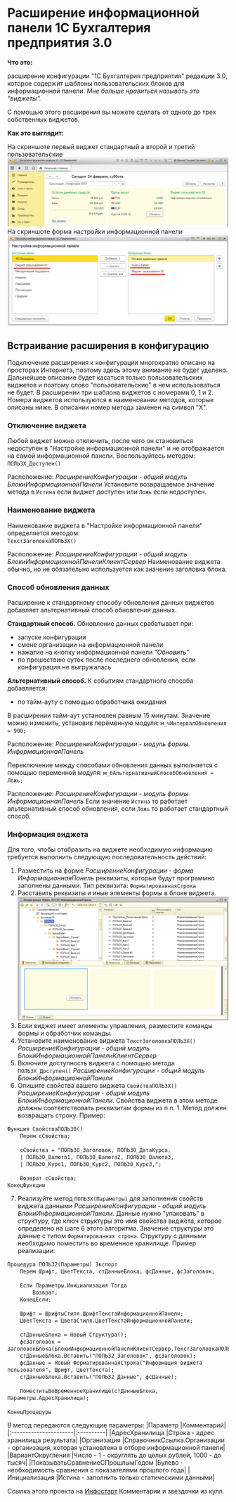 # Расширение информационной панели 1С Бухгалтерия предприятия 3.0

__Что это:__

расширение конфигурации "1С Бухгалтерия предприятия" редакции 3.0, которое содержит шаблоны пользовательских блоков для информационной панели. _Мне больше нравиться называть это "виджеты"._

С помощью этого расширения вы можете сделать от одного до трех собственных виджетов.

__Как это выглядит:__

На скриншоте первый виджет стандартный а второй и третий пользовательские
![скриншот 1](./PIC/pic01.png)
На скриншоте форма настройки информационной панели
![скриншот 1](./PIC/pic02.png)

## Встраивание расширения в конфигурацию
Подключение расширения к конфигурации многократно описано на просторах Интернета, поэтому здесь этому внимание не будет уделено. Дальнейшее описание будет касаться только пользовательских виджетов и поэтому слово "пользовательские" в нем использоваться не будет. В расширении три шаблона виджетов с номерами 0, 1 и 2. Номера виджетов используются в наименовании методов, которые описаны ниже. В описании номер метода заменен на символ "Х".

### Отключение виджета
Любой виджет можно отключить, после чего он становиться недоступен в "Настройке информационной панели" и не отображается на самой информационной панели. Воспользуйтесь методом:  
`ПОЛЬЗX_Доступен()`

Расположение: _РасширениеКонфигурации - общий модуль БлокиИнформационнойПанели_
Установите возвращаемое значение метода в `Истина` если виджет доступен или `Ложь` если недоступен.

### Наименование виджета
Наименование виджета в "Настройке информационной панели" определяется методом:  
`ТекстЗаголовкаПОЛЬЗX()`

Расположение: _РасширениеКонфигурации - общий модуль БлокиИнформационнойПанелиКлиентСервер_ Наименование виджета обычно, но не обязательно используется как значение заголовка блока.

### Способ обновления данных
Расширение к стандартному способу обновления данных виджетов добавляет альтернативный способ обновления данных.

__Стандартный способ.__ Обновление данных срабатывает при:
* запуске конфигурации
* смене организации на информационной панели
* нажатие на кнопку информационной панели "_Обновить_"
* по прошествию суток после последнего обновления, если конфигурация не выгружалась

__Альтернативный способ.__ К событиям стандартного способа добавляется:
* по тайм-ауту с помощью обработчика ожидания

В расширении тайм-аут установлен равным 15 минутам. Значение можно изменить, установив переменную модуля:
`м_чИнтервалОбновления = 900;`

Расположение: _РасширениеКонфигурации - модуль формы ИнформационнаяПанель_

Переключение между способами обновления данных выполняется с помощью переменной модуля:
`м_бАльтернативныйСпособОбновления = Ложь;`

Расположение: _РасширениеКонфигурации - модуль формы ИнформационнаяПанель_ Если значение `Истина` то работает альтернативный способ обновления, если `Ложь` то работает стандартный способ.

### Информация виджета
Для того, чтобы отобразить на виджете необходимую информацию требуется выполнить следующую последовательность действий:
1. Разместить на форме _РасширениеКонфигурации - форма ИнформационнаяПанель_ реквизиты, которые будут программно заполнены данными. Тип реквизита: `ФорматированнаяСтрока` 
2. Расставить реквизиты и иные элементы формы в блоке виджета. ![Реквизиты и элементы виджета](./PIC/pic03.png)
3. Если виджет имеет элементы управления, разместите команды формы и обработчик команды.
4. Установите наименование виджета `ТекстЗаголовкаПОЛЬЗХ()` _РасширениеКонфигурации - общий модуль БлокиИнформационнойПанелиКлиентСервер_
5. Включите доступность виджета с помощью метода `ПОЛЬЗХ_Доступен()` _РасширениеКонфигурации - общий модуль БлокиИнформационнойПанели_
6. Опишите свойства вашего виджета `СвойстваПОЛЬЗX()` _РасширениеКонфигурации - общий модуль БлокиИнформационнойПанели_. Свойства виджета в этом методе должны соответствовать реквизитам формы из п.п. 1. Метод должен возвращать строку. Пример:  
``` bsl
Функция СвойстваПОЛЬЗ0()
	Перем сСвойства;
	
	сСвойства = "ПОЛЬЗ0_Заголовок, ПОЛЬЗ0_ДатаКурса,
	| ПОЛЬЗ0_Валюта1, ПОЛЬЗ0_Валюта2, ПОЛЬЗ0_Валюта3,
	| ПОЛЬЗ0_Курс1, ПОЛЬЗ0_Курс2, ПОЛЬЗ0_Курс3,";
	
	Возврат сСвойства;
КонецФункции
```
7. Реализуйте метод `ПОЛЬЗХ(Параметры)` для заполнения свойств виджета данными _РасширениеКонфигурации - общий модуль БлокиИнформационнойПанели_. Данные нужно "упаковать" в структуру, где ключ структуры это имя свойства виджета, которое определено на шаге 6 этого алгоритма. Значение структуры это данные с типом `Форматированная строка`. Структуру с данными необходимо поместить во временное хранилище. Пример реализации:
```bsl
Процедура ПОЛЬЗ2(Параметры) Экспорт	
	Перем Шрифт, ЦветТекста, стДанныеБлока, фсДанные, фсЗаголовок;
	
	Если Параметры.Инициализация Тогда
		Возврат;
	КонецЕсли;
	
	Шрифт = ШрифтыСтиля.ШрифтТекстаИнформационнойПанели;
	ЦветТекста = ЦветаСтиля.ЦветТекстаИнформационнойПанели;
	
	стДанныеБлока = Новый Структура();
	фсЗаголовок = ЗаголовокБлока(БлокиИнформационнойПанелиКлиентСервер.ТекстЗаголовкаПОЛЬЗ1());
	стДанныеБлока.Вставить("ПОЛЬЗ2_Заголовок", фсЗаголовок);
	фсДанные = Новый ФорматированнаяСтрока("Информация виджета пользователя", Шрифт, ЦветТекста);
	стДанныеБлока.Вставить("ПОЛЬЗ2_Данные", фсДанные);
	
	ПоместитьВоВременноеХранилище(стДанныеБлока, Параметры.АдресХранилища);
	
КонецПроцедуры
```
В метод передаются следующие параметры:
|Параметр				|Комментарий|
|:----------------------|:----------|
|АдресХранилища 		|Строка - адрес хранилища результата|
|Организация 			|СправочникСсылка.Организации - организация, которая установлена в отборе информационной панели|
|ВариантОкругления 		|Число - 1 - округлять до целых рублей, 1000 - до тысяч| 
|ПоказыватьСравнениеСПрошлымГодом |Булево - необходимость сравнения с показателями прошлого года|
|Инициализация 			|Истина - заполнить только статическими данными|


Ссылка этого проекта на [Инфостарт](https://infostart.ru/public/790959/) Комментарии и звездочки из кулл.